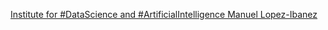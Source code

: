 [Institute for #DataScience and #ArtificialIntelligence   Manuel Lopez-Ibanez](https://qi.tc/qi/118162)